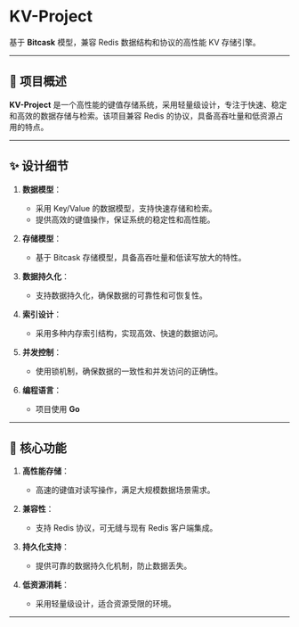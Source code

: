 # KV-Project

基于 **Bitcask** 模型，兼容 Redis 数据结构和协议的高性能 KV 存储引擎。

---

## 📌 项目概述

**KV-Project** 是一个高性能的键值存储系统，采用轻量级设计，专注于快速、稳定和高效的数据存储与检索。该项目兼容 Redis 的协议，具备高吞吐量和低资源占用的特点。

---

## ✨ 设计细节

1. **数据模型**：
   - 采用 Key/Value 的数据模型，支持快速存储和检索。
   - 提供高效的键值操作，保证系统的稳定性和高性能。

2. **存储模型**：
   - 基于 Bitcask 存储模型，具备高吞吐量和低读写放大的特性。

3. **数据持久化**：
   - 支持数据持久化，确保数据的可靠性和可恢复性。

4. **索引设计**：
   - 采用多种内存索引结构，实现高效、快速的数据访问。

5. **并发控制**：
   - 使用锁机制，确保数据的一致性和并发访问的正确性。

6. **编程语言**：
   - 项目使用 **Go** 

---

## 🚀 核心功能

1. **高性能存储**：
   - 高速的键值对读写操作，满足大规模数据场景需求。

2. **兼容性**：
   - 支持 Redis 协议，可无缝与现有 Redis 客户端集成。

3. **持久化支持**：
   - 提供可靠的数据持久化机制，防止数据丢失。

4. **低资源消耗**：
   - 采用轻量级设计，适合资源受限的环境。

---


